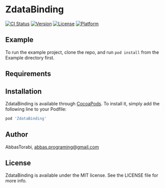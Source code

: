 # ZdataBinding

[![CI Status](https://img.shields.io/travis/AbbasTorabi/ZdataBinding.svg?style=flat)](https://travis-ci.org/AbbasTorabi/ZdataBinding)
[![Version](https://img.shields.io/cocoapods/v/ZdataBinding.svg?style=flat)](https://cocoapods.org/pods/ZdataBinding)
[![License](https://img.shields.io/cocoapods/l/ZdataBinding.svg?style=flat)](https://cocoapods.org/pods/ZdataBinding)
[![Platform](https://img.shields.io/cocoapods/p/ZdataBinding.svg?style=flat)](https://cocoapods.org/pods/ZdataBinding)

## Example

To run the example project, clone the repo, and run `pod install` from the Example directory first.

## Requirements

## Installation

ZdataBinding is available through [CocoaPods](https://cocoapods.org). To install
it, simply add the following line to your Podfile:

```ruby
pod 'ZdataBinding'
```

## Author

AbbasTorabi, abbas.programing@gmail.com

## License

ZdataBinding is available under the MIT license. See the LICENSE file for more info.
